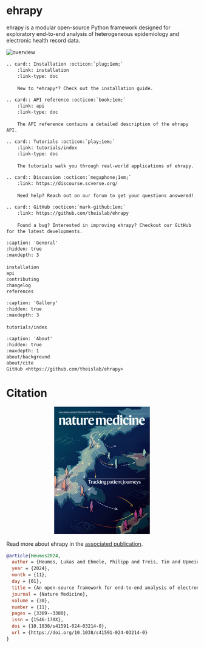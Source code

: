 # ehrapy

ehrapy is a modular open-source Python framework designed for exploratory end-to-end analysis of heterogeneous epidemiology and electronic health record data.

![overview](https://github.com/user-attachments/assets/483382ac-d329-4979-a766-efe8fbea9ea9)

```{eval-rst}
.. card:: Installation :octicon:`plug;1em;`
    :link: installation
    :link-type: doc

    New to *ehrapy*? Check out the installation guide.
```

```{eval-rst}
.. card:: API reference :octicon:`book;1em;`
    :link: api
    :link-type: doc

    The API reference contains a detailed description of the ehrapy API.
```

```{eval-rst}
.. card:: Tutorials :octicon:`play;1em;`
    :link: tutorials/index
    :link-type: doc

    The tutorials walk you through real-world applications of ehrapy.
```

```{eval-rst}
.. card:: Discussion :octicon:`megaphone;1em;`
    :link: https://discourse.scverse.org/

    Need help? Reach out on our forum to get your questions answered!

```

```{eval-rst}
.. card:: GitHub :octicon:`mark-github;1em;`
    :link: https://github.com/theislab/ehrapy

    Found a bug? Interested in improving ehrapy? Checkout our GitHub for the latest developments.

```

```{toctree}
:caption: 'General'
:hidden: true
:maxdepth: 3

installation
api
contributing
changelog
references
```

```{toctree}
:caption: 'Gallery'
:hidden: true
:maxdepth: 3

tutorials/index
```

```{toctree}
:caption: 'About'
:hidden: true
:maxdepth: 1
about/background
about/cite
GitHub <https://github.com/theislab/ehrapy>
```

# Citation

 <p align="center">
  <a href="https://www.nature.com/articles/s41591-024-03214-0">
    <img src="_static/ehrapy_logos/nat_med_cover_upscaled_compressed.png" alt="fig2" width="50%">
  </a>
</p>

Read more about ehrapy in the [associated publication](https://doi.org/10.1038/s41591-024-03214-0).

```bibtex
@article{Heumos2024,
  author = {Heumos, Lukas and Ehmele, Philipp and Treis, Tim and Upmeier zu Belzen, Julius and Roellin, Eljas and May, Lilly and Namsaraeva, Altana and Horlava, Nastassya and Shitov, Vladimir A. and Zhang, Xinyue and Zappia, Luke and Knoll, Rainer and Lang, Niklas J. and Hetzel, Leon and Virshup, Isaac and Sikkema, Lisa and Curion, Fabiola and Eils, Roland and Schiller, Herbert B. and Hilgendorff, Anne and Theis, Fabian J.},
  year = {2024},
  month = {11},
  day = {01},
  title = {An open-source framework for end-to-end analysis of electronic health record data},
  journal = {Nature Medicine},
  volume = {30},
  number = {11},
  pages = {3369--3380},
  issn = {1546-170X},
  doi = {10.1038/s41591-024-03214-0},
  url = {https://doi.org/10.1038/s41591-024-03214-0}
}
```
